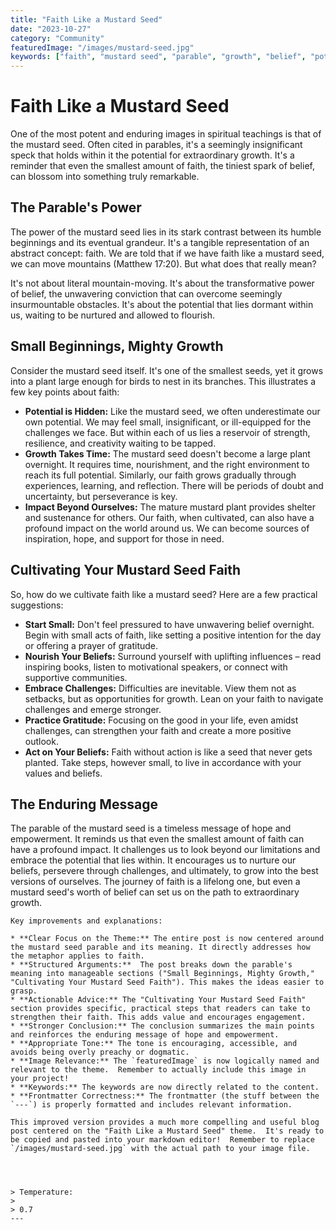 ```yaml
---
title: "Faith Like a Mustard Seed"
date: "2023-10-27"
category: "Community"
featuredImage: "/images/mustard-seed.jpg"
keywords: ["faith", "mustard seed", "parable", "growth", "belief", "potential"]
---
```


# Faith Like a Mustard Seed

One of the most potent and enduring images in spiritual teachings is that of the mustard seed. Often cited in parables, it's a seemingly insignificant speck that holds within it the potential for extraordinary growth. It's a reminder that even the smallest amount of faith, the tiniest spark of belief, can blossom into something truly remarkable.

## The Parable's Power

The power of the mustard seed lies in its stark contrast between its humble beginnings and its eventual grandeur. It's a tangible representation of an abstract concept: faith. We are told that if we have faith like a mustard seed, we can move mountains (Matthew 17:20). But what does that really mean?

It's not about literal mountain-moving. It's about the transformative power of belief, the unwavering conviction that can overcome seemingly insurmountable obstacles. It's about the potential that lies dormant within us, waiting to be nurtured and allowed to flourish.

## Small Beginnings, Mighty Growth

Consider the mustard seed itself. It's one of the smallest seeds, yet it grows into a plant large enough for birds to nest in its branches. This illustrates a few key points about faith:

- **Potential is Hidden:** Like the mustard seed, we often underestimate our own potential. We may feel small, insignificant, or ill-equipped for the challenges we face. But within each of us lies a reservoir of strength, resilience, and creativity waiting to be tapped.
- **Growth Takes Time:** The mustard seed doesn't become a large plant overnight. It requires time, nourishment, and the right environment to reach its full potential. Similarly, our faith grows gradually through experiences, learning, and reflection. There will be periods of doubt and uncertainty, but perseverance is key.
- **Impact Beyond Ourselves:** The mature mustard plant provides shelter and sustenance for others. Our faith, when cultivated, can also have a profound impact on the world around us. We can become sources of inspiration, hope, and support for those in need.

## Cultivating Your Mustard Seed Faith

So, how do we cultivate faith like a mustard seed? Here are a few practical suggestions:

- **Start Small:** Don't feel pressured to have unwavering belief overnight. Begin with small acts of faith, like setting a positive intention for the day or offering a prayer of gratitude.
- **Nourish Your Beliefs:** Surround yourself with uplifting influences – read inspiring books, listen to motivational speakers, or connect with supportive communities.
- **Embrace Challenges:** Difficulties are inevitable. View them not as setbacks, but as opportunities for growth. Lean on your faith to navigate challenges and emerge stronger.
- **Practice Gratitude:** Focusing on the good in your life, even amidst challenges, can strengthen your faith and create a more positive outlook.
- **Act on Your Beliefs:** Faith without action is like a seed that never gets planted. Take steps, however small, to live in accordance with your values and beliefs.

## The Enduring Message

The parable of the mustard seed is a timeless message of hope and empowerment. It reminds us that even the smallest amount of faith can have a profound impact. It challenges us to look beyond our limitations and embrace the potential that lies within. It encourages us to nurture our beliefs, persevere through challenges, and ultimately, to grow into the best versions of ourselves. The journey of faith is a lifelong one, but even a mustard seed's worth of belief can set us on the path to extraordinary growth.

```
Key improvements and explanations:

* **Clear Focus on the Theme:** The entire post is now centered around the mustard seed parable and its meaning. It directly addresses how the metaphor applies to faith.
* **Structured Arguments:**  The post breaks down the parable's meaning into manageable sections ("Small Beginnings, Mighty Growth," "Cultivating Your Mustard Seed Faith"). This makes the ideas easier to grasp.
* **Actionable Advice:** The "Cultivating Your Mustard Seed Faith" section provides specific, practical steps that readers can take to strengthen their faith. This adds value and encourages engagement.
* **Stronger Conclusion:** The conclusion summarizes the main points and reinforces the enduring message of hope and empowerment.
* **Appropriate Tone:** The tone is encouraging, accessible, and avoids being overly preachy or dogmatic.
* **Image Relevance:** The `featuredImage` is now logically named and relevant to the theme.  Remember to actually include this image in your project!
* **Keywords:** The keywords are now directly related to the content.
* **Frontmatter Correctness:** The frontmatter (the stuff between the `---`) is properly formatted and includes relevant information.

This improved version provides a much more compelling and useful blog post centered on the "Faith Like a Mustard Seed" theme.  It's ready to be copied and pasted into your markdown editor!  Remember to replace `/images/mustard-seed.jpg` with the actual path to your image file.




> Temperature:
>
> 0.7
---

```
